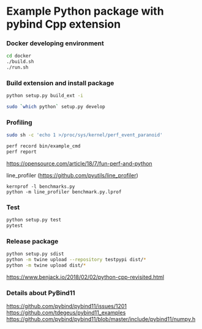 # Example Python package with pybind Cpp extension

### Docker developing environment
```bash
cd docker
./build.sh
./run.sh
```

### Build extension and install package
```bash
python setup.py build_ext -i
```

```bash
sudo `which python` setup.py develop
```

### Profiling
```bash
sudo sh -c 'echo 1 >/proc/sys/kernel/perf_event_paranoid'
```

```bash
perf record bin/example_cmd
perf report
```
https://opensource.com/article/18/7/fun-perf-and-python

line_profiler (https://github.com/pyutils/line_profiler)
```
kernprof -l benchmarks.py
python -m line_profiler benchmark.py.lprof
```

### Test
```bash
python setup.py test
pytest
```


### Release package
```bash
python setup.py sdist
python -m twine upload --repository testpypi dist/*
python -m twine upload dist/*
```
https://www.benjack.io/2018/02/02/python-cpp-revisited.html

### Details about PyBind11
https://github.com/pybind/pybind11/issues/1201
https://github.com/tdegeus/pybind11_examples
https://github.com/pybind/pybind11/blob/master/include/pybind11/numpy.h
